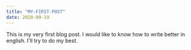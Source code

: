 ```yaml
---
title: "MY-FIRST-POST"
date: 2020-09-19
---
```


This is my very first blog post.
I would like to know how to write better in english.
I'll try to do my best.
